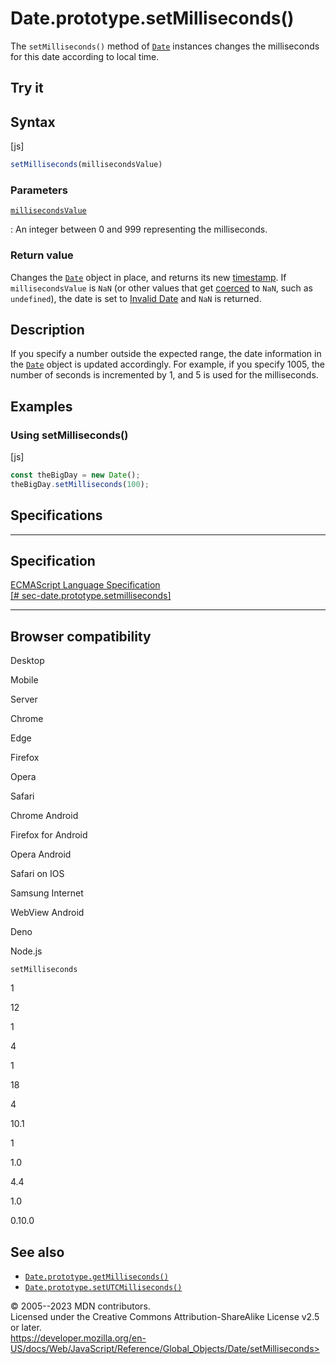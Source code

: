Date.prototype.setMilliseconds()
================================

 
The `setMilliseconds()` method of [`Date`](../date) instances changes
the milliseconds for this date according to local time.


 
Try it 
------

 



 
Syntax
------

 
 
 
[js]


```js
setMilliseconds(millisecondsValue)
```




 
### Parameters

 

[`millisecondsValue`](#millisecondsvalue)

:   An integer between 0 and 999 representing the milliseconds.



 
### Return value 

 
Changes the [`Date`](../date) object in place, and returns its new
[timestamp](../date#the_epoch_timestamps_and_invalid_date). If
`millisecondsValue` is `NaN` (or other values that get
[coerced](../number#number_coercion) to `NaN`, such as `undefined`), the
date is set to [Invalid
Date](../date#the_epoch_timestamps_and_invalid_date) and `NaN` is
returned.



 
Description
-----------

 
If you specify a number outside the expected range, the date information
in the [`Date`](../date) object is updated accordingly. For example, if
you specify 1005, the number of seconds is incremented by 1, and 5 is
used for the milliseconds.



 
Examples
--------


 
### Using setMilliseconds() 

 
 
 
[js]


```js
const theBigDay = new Date();
theBigDay.setMilliseconds(100);
```




Specifications
--------------

 
  -------------------------------------------------------------------------------------------------------------------------------------------
  Specification
  -------------------------------------------------------------------------------------------------------------------------------------------
  [ECMAScript Language Specification\
  [\#
  sec-date.prototype.setmilliseconds]](https://tc39.es/ecma262/multipage/numbers-and-dates.html#sec-date.prototype.setmilliseconds)

  -------------------------------------------------------------------------------------------------------------------------------------------


Browser compatibility 
---------------------

 


Desktop

Mobile

Server

Chrome

Edge

Firefox

Opera

Safari

Chrome Android

Firefox for Android

Opera Android

Safari on IOS

Samsung Internet

WebView Android

Deno

Node.js

`setMilliseconds`

1

12

1

4

1

18

4

10.1

1

1.0

4.4

1.0

0.10.0

 
See also 
--------

 
-   [`Date.prototype.getMilliseconds()`](getmilliseconds)
-   [`Date.prototype.setUTCMilliseconds()`](setutcmilliseconds)



 
© 2005--2023 MDN contributors.\
Licensed under the Creative Commons Attribution-ShareAlike License v2.5
or later.\
https://developer.mozilla.org/en-US/docs/Web/JavaScript/Reference/Global_Objects/Date/setMilliseconds>

